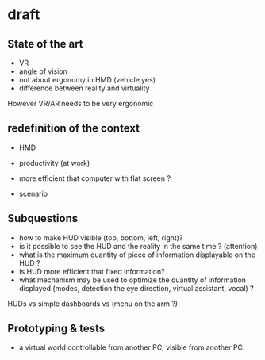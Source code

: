 # draft

## State of the art

* VR
* angle of vision
* not about ergonomy in HMD (vehicle yes)
* difference between reality and virtuality

However VR/AR needs to be very ergonomic

## redefinition of the context

* HMD

* productivity (at work)

* more efficient that computer with flat screen ?

* scenario




## Subquestions

* how to make HUD visible (top, bottom, left, right)?
* is it possible to see the HUD and the reality in the same time ? (attention)
* what is the maximum quantity of piece of information displayable on the HUD ?
* is HUD more efficient that fixed information?
* what mechanism may be used to optimize the quantity of information displayed (modes, detection the eye direction, virtual assistant, vocal) ?

HUDs vs simple dashboards vs (menu on the arm ?)


## Prototyping & tests

* a virtual world controllable from another PC, visible from another PC.
